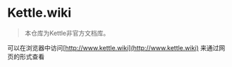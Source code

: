 # Kettle.wiki

> 本仓库为Kettle非官方文档库。

可以在浏览器中访问[http://www.kettle.wiki](http://www.kettle.wiki) 来通过网页的形式查看